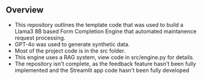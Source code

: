 ## Overview

- This repository outlines the template code that was used to build a Llama3 8B based Form Completion Engine that automated maintanence request processing.
- GPT-4o was used to generate synthetic data.
- Most of the project code is in the src folder.
- This engine uses a RAG system, view code in src/engine.py for details.
- The repository isn't complete, as the feedback feature hasn't been fully implemented and the Streamlit app code hasn't been fully developed
